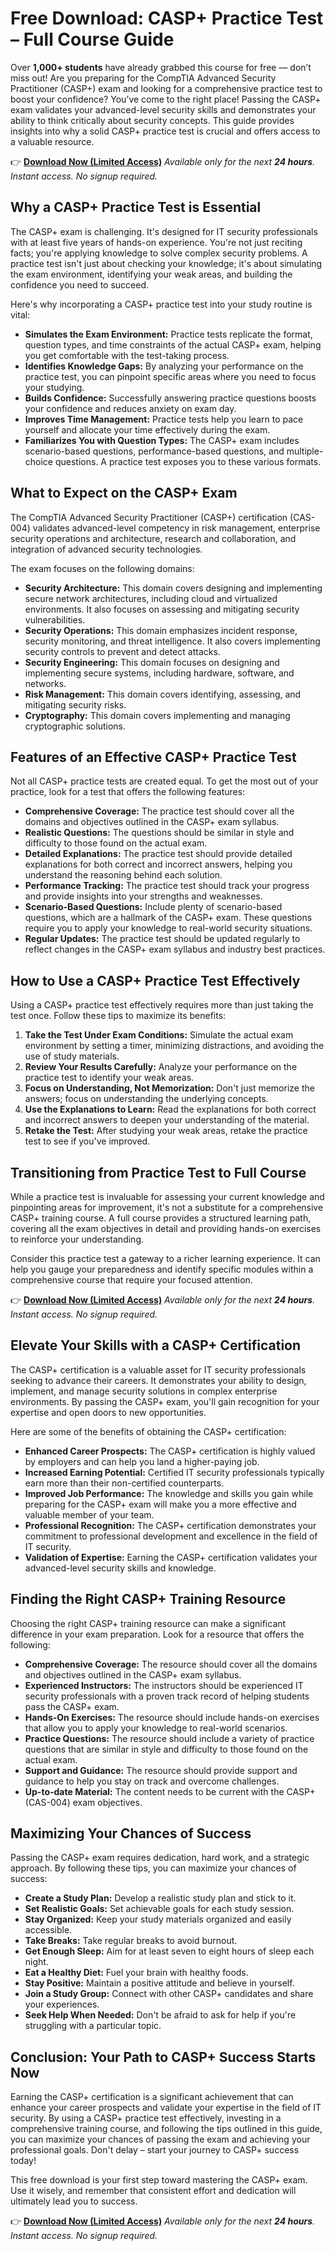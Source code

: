 # Free Download: CASP+ Practice Test – Full Course Guide

Over **1,000+ students** have already grabbed this course for free — don’t miss out!
Are you preparing for the CompTIA Advanced Security Practitioner (CASP+) exam and looking for a comprehensive practice test to boost your confidence? You’ve come to the right place! Passing the CASP+ exam validates your advanced-level security skills and demonstrates your ability to think critically about security concepts. This guide provides insights into why a solid CASP+ practice test is crucial and offers access to a valuable resource.

👉 **[Download Now (Limited Access)](https://udemywork.com/casp-practice-test)**
_Available only for the next **24 hours**. Instant access. No signup required._

## Why a CASP+ Practice Test is Essential

The CASP+ exam is challenging. It's designed for IT security professionals with at least five years of hands-on experience. You're not just reciting facts; you're applying knowledge to solve complex security problems. A practice test isn't just about checking your knowledge; it's about simulating the exam environment, identifying your weak areas, and building the confidence you need to succeed.

Here's why incorporating a CASP+ practice test into your study routine is vital:

*   **Simulates the Exam Environment:** Practice tests replicate the format, question types, and time constraints of the actual CASP+ exam, helping you get comfortable with the test-taking process.
*   **Identifies Knowledge Gaps:** By analyzing your performance on the practice test, you can pinpoint specific areas where you need to focus your studying.
*   **Builds Confidence:** Successfully answering practice questions boosts your confidence and reduces anxiety on exam day.
*   **Improves Time Management:** Practice tests help you learn to pace yourself and allocate your time effectively during the exam.
*   **Familiarizes You with Question Types:** The CASP+ exam includes scenario-based questions, performance-based questions, and multiple-choice questions. A practice test exposes you to these various formats.

## What to Expect on the CASP+ Exam

The CompTIA Advanced Security Practitioner (CASP+) certification (CAS-004) validates advanced-level competency in risk management, enterprise security operations and architecture, research and collaboration, and integration of advanced security technologies.

The exam focuses on the following domains:

*   **Security Architecture:** This domain covers designing and implementing secure network architectures, including cloud and virtualized environments. It also focuses on assessing and mitigating security vulnerabilities.
*   **Security Operations:** This domain emphasizes incident response, security monitoring, and threat intelligence. It also covers implementing security controls to prevent and detect attacks.
*   **Security Engineering:** This domain focuses on designing and implementing secure systems, including hardware, software, and networks.
*   **Risk Management:** This domain covers identifying, assessing, and mitigating security risks.
*   **Cryptography:** This domain covers implementing and managing cryptographic solutions.

## Features of an Effective CASP+ Practice Test

Not all CASP+ practice tests are created equal. To get the most out of your practice, look for a test that offers the following features:

*   **Comprehensive Coverage:** The practice test should cover all the domains and objectives outlined in the CASP+ exam syllabus.
*   **Realistic Questions:** The questions should be similar in style and difficulty to those found on the actual exam.
*   **Detailed Explanations:** The practice test should provide detailed explanations for both correct and incorrect answers, helping you understand the reasoning behind each solution.
*   **Performance Tracking:** The practice test should track your progress and provide insights into your strengths and weaknesses.
*   **Scenario-Based Questions:** Include plenty of scenario-based questions, which are a hallmark of the CASP+ exam. These questions require you to apply your knowledge to real-world security situations.
*   **Regular Updates:** The practice test should be updated regularly to reflect changes in the CASP+ exam syllabus and industry best practices.

## How to Use a CASP+ Practice Test Effectively

Using a CASP+ practice test effectively requires more than just taking the test once. Follow these tips to maximize its benefits:

1.  **Take the Test Under Exam Conditions:** Simulate the actual exam environment by setting a timer, minimizing distractions, and avoiding the use of study materials.
2.  **Review Your Results Carefully:** Analyze your performance on the practice test to identify your weak areas.
3.  **Focus on Understanding, Not Memorization:** Don't just memorize the answers; focus on understanding the underlying concepts.
4.  **Use the Explanations to Learn:** Read the explanations for both correct and incorrect answers to deepen your understanding of the material.
5.  **Retake the Test:** After studying your weak areas, retake the practice test to see if you've improved.

## Transitioning from Practice Test to Full Course

While a practice test is invaluable for assessing your current knowledge and pinpointing areas for improvement, it's not a substitute for a comprehensive CASP+ training course. A full course provides a structured learning path, covering all the exam objectives in detail and providing hands-on exercises to reinforce your understanding.

Consider this practice test a gateway to a richer learning experience. It can help you gauge your preparedness and identify specific modules within a comprehensive course that require your focused attention.

👉 **[Download Now (Limited Access)](https://udemywork.com/casp-practice-test)**
_Available only for the next **24 hours**. Instant access. No signup required._

## Elevate Your Skills with a CASP+ Certification

The CASP+ certification is a valuable asset for IT security professionals seeking to advance their careers. It demonstrates your ability to design, implement, and manage security solutions in complex enterprise environments. By passing the CASP+ exam, you'll gain recognition for your expertise and open doors to new opportunities.

Here are some of the benefits of obtaining the CASP+ certification:

*   **Enhanced Career Prospects:** The CASP+ certification is highly valued by employers and can help you land a higher-paying job.
*   **Increased Earning Potential:** Certified IT security professionals typically earn more than their non-certified counterparts.
*   **Improved Job Performance:** The knowledge and skills you gain while preparing for the CASP+ exam will make you a more effective and valuable member of your team.
*   **Professional Recognition:** The CASP+ certification demonstrates your commitment to professional development and excellence in the field of IT security.
*   **Validation of Expertise:** Earning the CASP+ certification validates your advanced-level security skills and knowledge.

## Finding the Right CASP+ Training Resource

Choosing the right CASP+ training resource can make a significant difference in your exam preparation. Look for a resource that offers the following:

*   **Comprehensive Coverage:** The resource should cover all the domains and objectives outlined in the CASP+ exam syllabus.
*   **Experienced Instructors:** The instructors should be experienced IT security professionals with a proven track record of helping students pass the CASP+ exam.
*   **Hands-On Exercises:** The resource should include hands-on exercises that allow you to apply your knowledge to real-world scenarios.
*   **Practice Questions:** The resource should include a variety of practice questions that are similar in style and difficulty to those found on the actual exam.
*   **Support and Guidance:** The resource should provide support and guidance to help you stay on track and overcome challenges.
*   **Up-to-date Material:** The content needs to be current with the CASP+ (CAS-004) exam objectives.

## Maximizing Your Chances of Success

Passing the CASP+ exam requires dedication, hard work, and a strategic approach. By following these tips, you can maximize your chances of success:

*   **Create a Study Plan:** Develop a realistic study plan and stick to it.
*   **Set Realistic Goals:** Set achievable goals for each study session.
*   **Stay Organized:** Keep your study materials organized and easily accessible.
*   **Take Breaks:** Take regular breaks to avoid burnout.
*   **Get Enough Sleep:** Aim for at least seven to eight hours of sleep each night.
*   **Eat a Healthy Diet:** Fuel your brain with healthy foods.
*   **Stay Positive:** Maintain a positive attitude and believe in yourself.
*   **Join a Study Group:** Connect with other CASP+ candidates and share your experiences.
*   **Seek Help When Needed:** Don't be afraid to ask for help if you're struggling with a particular topic.

## Conclusion: Your Path to CASP+ Success Starts Now

Earning the CASP+ certification is a significant achievement that can enhance your career prospects and validate your expertise in the field of IT security. By using a CASP+ practice test effectively, investing in a comprehensive training course, and following the tips outlined in this guide, you can maximize your chances of passing the exam and achieving your professional goals. Don't delay – start your journey to CASP+ success today!

This free download is your first step toward mastering the CASP+ exam. Use it wisely, and remember that consistent effort and dedication will ultimately lead you to success.

👉 **[Download Now (Limited Access)](https://udemywork.com/casp-practice-test)**
_Available only for the next **24 hours**. Instant access. No signup required._
